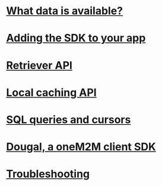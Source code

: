 # [What data is available?](available_data.html)

# [Adding the SDK to your app](adding_sdk_to_your_app.html)

# [Retriever API](retrievers.html)

# [Local caching API](local_cache.html)

# [SQL queries and cursors](queries_and_cursors.html)

# [Dougal, a oneM2M client SDK](dougal.html)

# [Troubleshooting](troubleshooting.html)
